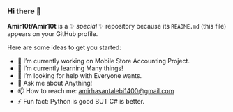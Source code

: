 ### Hi there 👋


**Amir10t/Amir10t** is a ✨ _special_ ✨ repository because its `README.md` (this file) appears on your GitHub profile.

Here are some ideas to get you started:

- 🔭 I’m currently working on Mobile Store Accounting Project.
- 🌱 I’m currently learning Many things!
- 🤔 I’m looking for help with Everyone wants.
- 💬 Ask me about Anything!
- 📫 How to reach me: amirhasantalebi1400@gmail.com
- ⚡ Fun fact: Python is good BUT C# is better.


